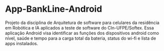 # App-BankLine-Android
Projeto da disciplina de Arquitetura de software para celulares da residência em Robótica e IA aplicados a teste de software do CIn-UFPE/Softex.  Essa aplicação Android visa identificar as funções dos dispositivos android como nível, saúde e tempo para a carga total da bateria, status do wi-fi e lista de apps instalados.
